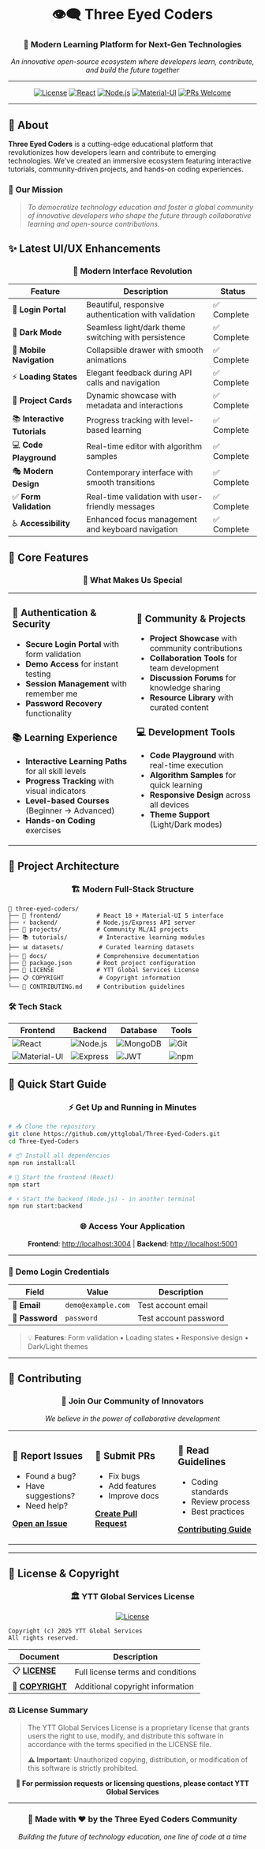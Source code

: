 <div align="center">

# 👁️‍🗨️ Three Eyed Coders

### 🚀 **Modern Learning Platform for Next-Gen Technologies**

*An innovative open-source ecosystem where developers learn, contribute, and build the future together*

---

[![License](https://img.shields.io/badge/License-YTT%20Global%20Services-blue.svg)](LICENSE)
[![React](https://img.shields.io/badge/React-18.2.0-61DAFB?logo=react)](https://reactjs.org/)
[![Node.js](https://img.shields.io/badge/Node.js-18+-339933?logo=node.js)](https://nodejs.org/)
[![Material-UI](https://img.shields.io/badge/Material--UI-5.0-0081CB?logo=material-ui)](https://mui.com/)
[![PRs Welcome](https://img.shields.io/badge/PRs-welcome-brightgreen.svg)](CONTRIBUTING.md)

</div>

---

## 🌟 **About**

**Three Eyed Coders** is a cutting-edge educational platform that revolutionizes how developers learn and contribute to emerging technologies. We've created an immersive ecosystem featuring interactive tutorials, community-driven projects, and hands-on coding experiences.

### 🎯 **Our Mission**
> *To democratize technology education and foster a global community of innovative developers who shape the future through collaborative learning and open-source contributions.*

## ✨ **Latest UI/UX Enhancements**

<div align="center">

### 🎨 **Modern Interface Revolution**

</div>

| Feature | Description | Status |
|---------|-------------|--------|
| 🔐 **Login Portal** | Beautiful, responsive authentication with validation | ✅ Complete |
| 🌙 **Dark Mode** | Seamless light/dark theme switching with persistence | ✅ Complete |
| 📱 **Mobile Navigation** | Collapsible drawer with smooth animations | ✅ Complete |
| ⚡ **Loading States** | Elegant feedback during API calls and navigation | ✅ Complete |
| 🎯 **Project Cards** | Dynamic showcase with metadata and interactions | ✅ Complete |
| 📚 **Interactive Tutorials** | Progress tracking with level-based learning | ✅ Complete |
| 💻 **Code Playground** | Real-time editor with algorithm samples | ✅ Complete |
| 🎭 **Modern Design** | Contemporary interface with smooth transitions | ✅ Complete |
| ✅ **Form Validation** | Real-time validation with user-friendly messages | ✅ Complete |
| ♿ **Accessibility** | Enhanced focus management and keyboard navigation | ✅ Complete |

## 🚀 **Core Features**

<div align="center">

### 💎 **What Makes Us Special**

</div>

<table>
<tr>
<td width="50%">

### 🔐 **Authentication & Security**
- **Secure Login Portal** with form validation
- **Demo Access** for instant testing
- **Session Management** with remember me
- **Password Recovery** functionality

### 📚 **Learning Experience**
- **Interactive Learning Paths** for all skill levels
- **Progress Tracking** with visual indicators
- **Level-based Courses** (Beginner → Advanced)
- **Hands-on Coding** exercises

</td>
<td width="50%">

### 🎯 **Community & Projects**
- **Project Showcase** with community contributions
- **Collaboration Tools** for team development
- **Discussion Forums** for knowledge sharing
- **Resource Library** with curated content

### 💻 **Development Tools**
- **Code Playground** with real-time execution
- **Algorithm Samples** for quick learning
- **Responsive Design** across all devices
- **Theme Support** (Light/Dark modes)

</td>
</tr>
</table>

## 📁 **Project Architecture**

<div align="center">

### 🏗️ **Modern Full-Stack Structure**

</div>

```
🌟 three-eyed-coders/
├── 🎨 frontend/          # React 18 + Material-UI 5 interface
├── ⚡ backend/           # Node.js/Express API server
├── 🚀 projects/          # Community ML/AI projects
├── 📚 tutorials/         # Interactive learning modules
├── 📊 datasets/          # Curated learning datasets
├── 📖 docs/              # Comprehensive documentation
├── 📄 package.json       # Root project configuration
├── 🔐 LICENSE            # YTT Global Services License
├── 📋 COPYRIGHT          # Copyright information
└── 🤝 CONTRIBUTING.md    # Contribution guidelines
```

### 🛠️ **Tech Stack**

<div align="center">

| Frontend | Backend | Database | Tools |
|----------|---------|----------|-------|
| ![React](https://img.shields.io/badge/React-61DAFB?style=for-the-badge&logo=react&logoColor=black) | ![Node.js](https://img.shields.io/badge/Node.js-339933?style=for-the-badge&logo=node.js&logoColor=white) | ![MongoDB](https://img.shields.io/badge/MongoDB-47A248?style=for-the-badge&logo=mongodb&logoColor=white) | ![Git](https://img.shields.io/badge/Git-F05032?style=for-the-badge&logo=git&logoColor=white) |
| ![Material-UI](https://img.shields.io/badge/Material--UI-0081CB?style=for-the-badge&logo=material-ui&logoColor=white) | ![Express](https://img.shields.io/badge/Express-000000?style=for-the-badge&logo=express&logoColor=white) | ![JWT](https://img.shields.io/badge/JWT-000000?style=for-the-badge&logo=json-web-tokens&logoColor=white) | ![npm](https://img.shields.io/badge/npm-CB3837?style=for-the-badge&logo=npm&logoColor=white) |

</div>

## 🚀 **Quick Start Guide**

<div align="center">

### ⚡ **Get Up and Running in Minutes**

</div>

```bash
# 📥 Clone the repository
git clone https://github.com/yttglobal/Three-Eyed-Coders.git
cd Three-Eyed-Coders

# 📦 Install all dependencies
npm run install:all

# 🎨 Start the frontend (React)
npm start

# ⚡ Start the backend (Node.js) - in another terminal
npm run start:backend
```

<div align="center">

### 🌐 **Access Your Application**

**Frontend**: [http://localhost:3004](http://localhost:3004) | **Backend**: [http://localhost:5001](http://localhost:5001)

</div>

---

### 🔐 **Demo Login Credentials**

<div align="center">

| Field | Value | Description |
|-------|-------|-------------|
| 📧 **Email** | `demo@example.com` | Test account email |
| 🔑 **Password** | `password` | Test account password |

</div>

> 💡 **Features**: Form validation • Loading states • Responsive design • Dark/Light themes

---

## 🤝 **Contributing**

<div align="center">

### 💪 **Join Our Community of Innovators**

*We believe in the power of collaborative development*

</div>

<table>
<tr>
<td width="33%">

### 🐛 **Report Issues**
- Found a bug?
- Have suggestions?
- Need help?

[**Open an Issue**](https://github.com/yttglobal/Three-Eyed-Coders/issues)

</td>
<td width="33%">

### 🚀 **Submit PRs**
- Fix bugs
- Add features
- Improve docs

[**Create Pull Request**](https://github.com/yttglobal/Three-Eyed-Coders/pulls)

</td>
<td width="33%">

### 📖 **Read Guidelines**
- Coding standards
- Review process
- Best practices

[**Contributing Guide**](CONTRIBUTING.md)

</td>
</tr>
</table>

---

## 📄 **License & Copyright**

<div align="center">

### 🏛️ **YTT Global Services License**

[![License](https://img.shields.io/badge/License-YTT%20Global%20Services-blue.svg?style=for-the-badge)](LICENSE)

</div>

```
Copyright (c) 2025 YTT Global Services
All rights reserved.
```

<div align="center">

| Document | Description |
|----------|-------------|
| 📋 [**LICENSE**](LICENSE) | Full license terms and conditions |
| 📄 [**COPYRIGHT**](COPYRIGHT) | Additional copyright information |

</div>

### ⚖️ **License Summary**

> The YTT Global Services License is a proprietary license that grants users the right to use, modify, and distribute this software in accordance with the terms specified in the LICENSE file. 
> 
> **⚠️ Important**: Unauthorized copying, distribution, or modification of this software is strictly prohibited.

<div align="center">

**📧 For permission requests or licensing questions, please contact YTT Global Services**

---

### 🌟 **Made with ❤️ by the Three Eyed Coders Community**

*Building the future of technology education, one line of code at a time*

</div>